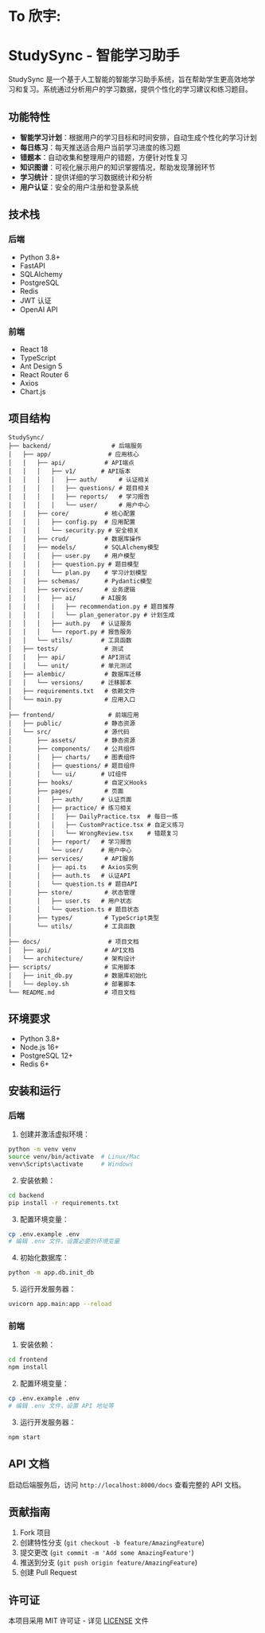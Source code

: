 # To 欣宇:
# StudySync - 智能学习助手

StudySync 是一个基于人工智能的智能学习助手系统，旨在帮助学生更高效地学习和复习。系统通过分析用户的学习数据，提供个性化的学习建议和练习题目。

## 功能特性

- **智能学习计划**：根据用户的学习目标和时间安排，自动生成个性化的学习计划
- **每日练习**：每天推送适合用户当前学习进度的练习题
- **错题本**：自动收集和整理用户的错题，方便针对性复习
- **知识图谱**：可视化展示用户的知识掌握情况，帮助发现薄弱环节
- **学习统计**：提供详细的学习数据统计和分析
- **用户认证**：安全的用户注册和登录系统

## 技术栈

### 后端
- Python 3.8+
- FastAPI
- SQLAlchemy
- PostgreSQL
- Redis
- JWT 认证
- OpenAI API

### 前端
- React 18
- TypeScript
- Ant Design 5
- React Router 6
- Axios
- Chart.js

## 项目结构

```text
StudySync/
├── backend/                 # 后端服务
│   ├── app/                # 应用核心
│   │   ├── api/           # API端点
│   │   │   ├── v1/       # API版本
│   │   │   │   ├── auth/      # 认证相关
│   │   │   │   ├── questions/ # 题目相关
│   │   │   │   ├── reports/   # 学习报告
│   │   │   │   └── user/      # 用户中心
│   │   ├── core/          # 核心配置
│   │   │   ├── config.py  # 应用配置
│   │   │   └── security.py # 安全相关
│   │   ├── crud/          # 数据库操作
│   │   ├── models/        # SQLAlchemy模型
│   │   │   ├── user.py    # 用户模型
│   │   │   ├── question.py # 题目模型
│   │   │   └── plan.py    # 学习计划模型
│   │   ├── schemas/       # Pydantic模型
│   │   ├── services/      # 业务逻辑
│   │   │   ├── ai/       # AI服务
│   │   │   │   ├── recommendation.py # 题目推荐
│   │   │   │   └── plan_generator.py # 计划生成
│   │   │   ├── auth.py   # 认证服务
│   │   │   └── report.py # 报告服务
│   │   └── utils/        # 工具函数
│   ├── tests/             # 测试
│   │   ├── api/          # API测试
│   │   └── unit/         # 单元测试
│   ├── alembic/           # 数据库迁移
│   │   └── versions/     # 迁移脚本
│   ├── requirements.txt   # 依赖文件
│   └── main.py            # 应用入口
│
├── frontend/               # 前端应用
│   ├── public/            # 静态资源
│   └── src/               # 源代码
│       ├── assets/        # 静态资源
│       ├── components/    # 公共组件
│       │   ├── charts/    # 图表组件
│       │   ├── questions/ # 题目组件
│       │   └── ui/       # UI组件
│       ├── hooks/         # 自定义Hooks
│       ├── pages/         # 页面
│       │   ├── auth/     # 认证页面
│       │   ├── practice/ # 练习相关
│       │   │   ├── DailyPractice.tsx  # 每日一练
│       │   │   ├── CustomPractice.tsx # 自定义练习
│       │   │   └── WrongReview.tsx    # 错题复习
│       │   ├── report/   # 学习报告
│       │   └── user/     # 用户中心
│       ├── services/      # API服务
│       │   ├── api.ts    # Axios实例
│       │   ├── auth.ts   # 认证API
│       │   └── question.ts # 题目API
│       ├── store/         # 状态管理
│       │   ├── user.ts   # 用户状态
│       │   └── question.ts # 题目状态
│       ├── types/         # TypeScript类型
│       └── utils/         # 工具函数
│
├── docs/                   # 项目文档
│   ├── api/               # API文档
│   └── architecture/      # 架构设计
├── scripts/               # 实用脚本
│   ├── init_db.py         # 数据库初始化
│   └── deploy.sh          # 部署脚本
└── README.md              # 项目文档
```

## 环境要求

- Python 3.8+
- Node.js 16+
- PostgreSQL 12+
- Redis 6+

## 安装和运行

### 后端

1. 创建并激活虚拟环境：
```bash
python -m venv venv
source venv/bin/activate  # Linux/Mac
venv\Scripts\activate     # Windows
```

2. 安装依赖：
```bash
cd backend
pip install -r requirements.txt
```

3. 配置环境变量：
```bash
cp .env.example .env
# 编辑 .env 文件，设置必要的环境变量
```

4. 初始化数据库：
```bash
python -m app.db.init_db
```

5. 运行开发服务器：
```bash
uvicorn app.main:app --reload
```

### 前端

1. 安装依赖：
```bash
cd frontend
npm install
```

2. 配置环境变量：
```bash
cp .env.example .env
# 编辑 .env 文件，设置 API 地址等
```

3. 运行开发服务器：
```bash
npm start
```

## API 文档

启动后端服务后，访问 `http://localhost:8000/docs` 查看完整的 API 文档。

## 贡献指南

1. Fork 项目
2. 创建特性分支 (`git checkout -b feature/AmazingFeature`)
3. 提交更改 (`git commit -m 'Add some AmazingFeature'`)
4. 推送到分支 (`git push origin feature/AmazingFeature`)
5. 创建 Pull Request

## 许可证

本项目采用 MIT 许可证 - 详见 [LICENSE](LICENSE) 文件